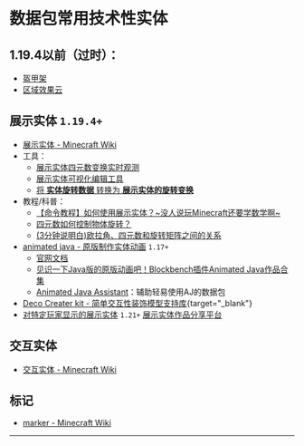 # 数据包常用技术性实体
## 1.19.4以前（过时）：
  - [盔甲架](https://zh.minecraft.wiki/w/盔甲架)
  - [区域效果云](https://zh.minecraft.wiki/w/%E5%8C%BA%E5%9F%9F%E6%95%88%E6%9E%9C%E4%BA%91)
## 展示实体 `1.19.4+`
- [展示实体 - Minecraft Wiki](https://zh.minecraft.wiki/w/%E5%B1%95%E7%A4%BA%E5%AE%9E%E4%BD%93) 
- 工具：
  - [展示实体四元数变换实时观测](https://misode.github.io/transformation/)
  - [展示实体可视化编辑工具](https://eszesbalint.github.io/bdstudio/editor)
  - [将 __实体旋转数据__ 转换为 __展示实体的旋转变换__](/index/附录4.md#如何将-实体旋转数据-转换为-展示实体的旋转变换)
- 教程/科普：
  - [【命令教程】如何使用展示实体？~没人说玩Minecraft还要学数学啊~](https://www.bilibili.com/video/BV1hC5YzAE5w)
  - [四元数如何控制物体旋转？](https://www.bilibili.com/video/BV14t421h7M4/)
  - [(3分钟说明白)欧拉角、四元数和旋转矩阵之间的关系](https://zhuanlan.zhihu.com/p/569964217?utm_psn=1852117017248788481)
- [animated java - 原版制作实体动画](https://animated-java.dev/) `1.17+`
  - [官网文档](https://animated-java.dev/docs/introduction/what-is-animated-java)
  - [见识一下Java版的原版动画吧！Blockbench插件Animated Java作品合集](https://www.bilibili.com/video/BV12D4y1F7VM)
  - [Animated Java Assistant](https://www.planetminecraft.com/data-pack/ml-animated-java-model-assistant-minecraft-1-20-4/)：辅助轻易使用AJ的数据包
- [Deco Creater kit - 简单交互性装饰模型支持库](https://www.mcmod.cn/class/14646.html){target="_blank"}
- [对特定玩家显示的展示实体](https://github.com/CMDred/per-player-displays) `1.21+`
   [展示实体作品分享平台](https://block-display.com/)
## 交互实体
- [交互实体 - Minecraft Wiki](https://zh.minecraft.wiki/w/%E4%BA%A4%E4%BA%92%E5%AE%9E%E4%BD%93)
## 标记
- [marker - Minecraft Wiki](https://zh.minecraft.wiki/w/标记)

---
<script setup>
import { useData } from 'vitepress'

const { isDark } = useData()
</script>

<ClientOnly>
  <GiscusComment
    repo="CR-019/datapack-index"
    repoId="R_kgDONRhuqw"
    category="闲聊 Chats"
    categoryId="DIC_kwDONRhuq84CkchW"
    mapping="number"
    term="9"
    :strict="false"
    :reactionsEnabled="true"
    emitMetadata="0"
    inputPosition="top"
    :theme="isDark ? 'dark' : 'light'"
    lang="zh-CN"
    loading="lazy"
    class="giscus-wrapper"
  />
</ClientOnly>

<style>
.giscus-wrapper {
  margin: 3rem auto;
  max-width: 800px;
  padding-top: 2rem;
  border-top: 1px solid var(--vp-c-divider);
}
</style>